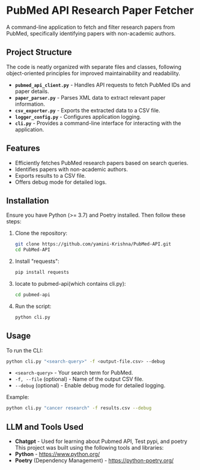 # PubMed API Research Paper Fetcher

A command-line application to fetch and filter research papers from PubMed, specifically identifying papers with non-academic authors.

## Project Structure
The code is neatly organized with separate files and classes, following object-oriented principles for improved maintainability and readability.
- **`pubmed_api_client.py`** - Handles API requests to fetch PubMed IDs and paper details.
- **`paper_parser.py`** - Parses XML data to extract relevant paper information.
- **`csv_exporter.py`** - Exports the extracted data to a CSV file.
- **`logger_config.py`** - Configures application logging.
- **`cli.py`** - Provides a command-line interface for interacting with the application.

## Features
- Efficiently fetches PubMed research papers based on search queries.
- Identifies papers with non-academic authors.
- Exports results to a CSV file.
- Offers debug mode for detailed logs.

## Installation
Ensure you have Python (>= 3.7) and Poetry installed. Then follow these steps:

1. Clone the repository:
    ```bash
    git clone https://github.com/yamini-Krishna/PubMed-API.git
    cd PubMed-API
    ```
    
2. Install "requests":
    ```bash
    pip install requests
    ```

3. locate to pubmed-api(which contains cli.py):
    ```bash
    cd pubmed-api
    ```
4. Run the script:
    ```bash
    python cli.py
    ```
    
## Usage
To run the CLI:
```bash
python cli.py "<search-query>" -f <output-file.csv> --debug
```
- `<search-query>` - Your search term for PubMed.
- `-f, --file` (optional) - Name of the output CSV file.
- `--debug` (optional) - Enable debug mode for detailed logging.

Example:
```bash
python cli.py "cancer research" -f results.csv --debug
```

## LLM and Tools Used
- **Chatgpt** - Used for learning about Pubmed API, Test pypi, and poetry 
This project was built using the following tools and libraries:
- **Python** - https://www.python.org/
- **Poetry** (Dependency Management) - https://python-poetry.org/



